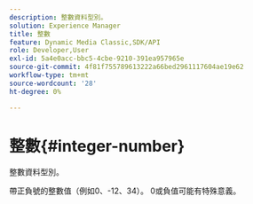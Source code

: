 ```yaml
---
description: 整數資料型別。
solution: Experience Manager
title: 整數
feature: Dynamic Media Classic,SDK/API
role: Developer,User
exl-id: 5a4e0acc-bbc5-4cbe-9210-391ea957965e
source-git-commit: 4f81f755789613222a66bed2961117604ae19e62
workflow-type: tm+mt
source-wordcount: '28'
ht-degree: 0%

---
```


# 整數{#integer-number}

整數資料型別。

帶正負號的整數值（例如0、-12、34）。 0或負值可能有特殊意義。
